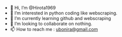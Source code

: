 - 👋 Hi, I’m @Hirota1969
- 👀 I’m interested in python coding like webscraping.
- 🌱 I’m currently learning github and webscraping
- 💞️ I’m looking to collaborate on nothing.
- 📫 How to reach me : ubonira@gmail.com

<!---
Hirota1969/Hirota1969 is a ✨ special ✨ repository because its `README.md` (this file) appears on your GitHub profile.
You can click the Preview link to take a look at your changes.
--->
